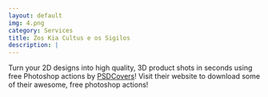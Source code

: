 ```yaml
---
layout: default
img: 4.png
category: Services
title: Zos Kia Cultus e os Sigilos
description: |
---
```

  Turn your 2D designs into high quality, 3D
  product shots in seconds using free Photoshop actions by [PSDCovers](http://www.psdcovers.com/)! Visit
  their website to download some of their awesome, free photoshop actions!
